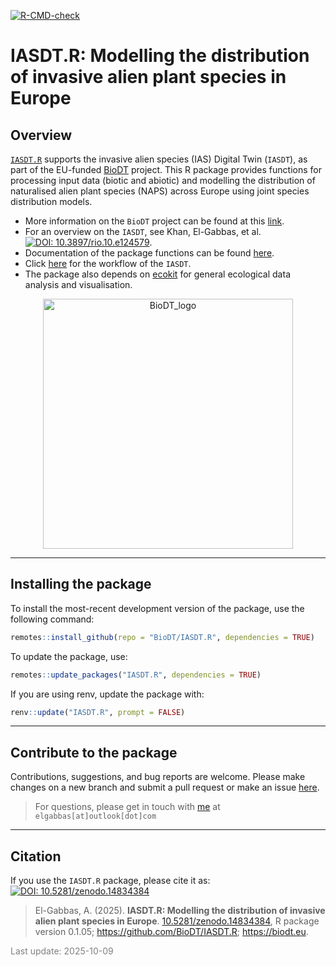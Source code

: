 
<!-- badges: start -->

[![R-CMD-check](https://github.com/BioDT/IASDT.R/actions/workflows/R-CMD-check.yaml/badge.svg)](https://github.com/BioDT/IASDT.R/actions/workflows/R-CMD-check.yaml)
<!-- badges: end -->

# IASDT.R: Modelling the distribution of invasive alien plant species in Europe

## Overview

[`IASDT.R`](https://biodt.github.io/IASDT.R) supports the invasive alien
species (IAS) Digital Twin (`IASDT`), as part of the EU-funded
<a href="https://biodt.eu/" target="_blank">BioDT</a> project. This R
package provides functions for processing input data (biotic and
abiotic) and modelling the distribution of naturalised alien plant
species (NAPS) across Europe using joint species distribution models.

- More information on the `BioDT` project can be found at this
  <a href="https://biodt.eu/" target="_blank">link</a>.
- For an overview on the `IASDT`, see Khan, El-Gabbas, et
  al. <a href="https://doi.org/10.3897/rio.10.e124579" target="_blank"><img src="https://img.shields.io/badge/DOI:-10.3897/rio.10.e124579-blue" alt="DOI: 10.3897/rio.10.e124579"/></a>.
- Documentation of the package functions can be found
  <a href="https://biodt.github.io/IASDT.R/reference/index.html" target="_blank">here</a>.
- Click <a href="https://github.com/BioDT/uc-ias-workflows">here</a> for
  the workflow of the `IASDT`.
- The package also depends on
  <a href="https://elgabbas.github.io/ecokit/">ecokit</a> for general
  ecological data analysis and visualisation.

<center>

<img src="https://git.ufz.de/uploads/-/system/group/avatar/4444/biodt.png" alt="BioDT_logo" width="400">
</center>

<hr>

## Installing the package

To install the most-recent development version of the package, use the
following command:

``` r
remotes::install_github(repo = "BioDT/IASDT.R", dependencies = TRUE)
```

To update the package, use:

``` r
remotes::update_packages("IASDT.R", dependencies = TRUE)
```

If you are using renv, update the package with:

``` r
renv::update("IASDT.R", prompt = FALSE)
```

<hr>

## Contribute to the package

Contributions, suggestions, and bug reports are welcome. Please make
changes on a new branch and submit a pull request or make an issue
[here](https://github.com/BioDT/IASDT.R/issues).

> For questions, please get in touch with
> [me](https://elgabbas.netlify.app/) at `elgabbas[at]outlook[dot]com`

<hr>

## Citation

If you use the `IASDT.R` package, please cite it as:
<a href="https://doi.org/10.5281/zenodo.14834384" target="_blank"><img role="button" tabindex="0" id="modal-858828210-trigger" aria-controls="modal-858828210" aria-expanded="false" class="doi-modal-trigger block m-0" src="https://zenodo.org/badge/DOI/10.5281/zenodo.14834384.svg" alt="DOI: 10.5281/zenodo.14834384"/></a>

> El-Gabbas, A. (2025). **IASDT.R: Modelling the distribution of
> invasive alien plant species in Europe**.
> <a href="https://doi.org/10.5281/zenodo.14834384" target="_blank">10.5281/zenodo.14834384</a>,
> R package version 0.1.05;
> <a href="https://github.com/BioDT/IASDT.R" target="_blank">https://github.com/BioDT/IASDT.R</a>;
> <a href="https://biodt.eu" target="_blank">https://biodt.eu</a>.

<span style="     color: grey !important;">Last update:
2025-10-09</span>

